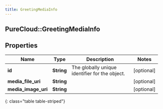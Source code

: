 ```yaml
---
title: GreetingMediaInfo
---
```

## PureCloud::GreetingMediaInfo

## Properties

|Name | Type | Description | Notes|
|------------ | ------------- | ------------- | -------------|
| **id** | **String** | The globally unique identifier for the object. | [optional] |
| **media_file_uri** | **String** |  | [optional] |
| **media_image_uri** | **String** |  | [optional] |
{: class="table table-striped"}


